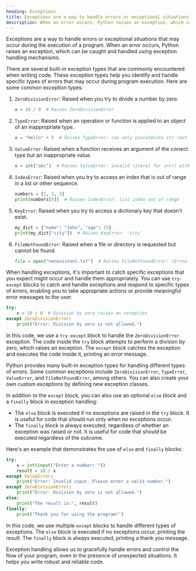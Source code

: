 ```yaml
---
heading: Exceptions
title: Exceptions are a way to handle errors or exceptional situations that may occur during the execution of a program.
description: When an error occurs, Python raises an exception, which can be caught and handled using exception handling mechanisms.
---
```


Exceptions are a way to handle errors or exceptional situations that may occur during the execution of a program. When an error occurs, Python raises an exception, which can be caught and handled using exception handling mechanisms.

There are several built-in exception types that are commonly encountered when writing code. These exception types help you identify and handle specific types of errors that may occur during program execution. Here are some common exception types:

1. `ZeroDivisionError`: Raised when you try to divide a number by zero.

   ```python
   x = 10 / 0  # Raises ZeroDivisionError
   ```

2. `TypeError`: Raised when an operation or function is applied to an object of an inappropriate type.

   ```python
   x = "Hello" + 5  # Raises TypeError: can only concatenate str (not "int") to str
   ```

3. `ValueError`: Raised when a function receives an argument of the correct type but an inappropriate value.

   ```python
   x = int("abc")  # Raises ValueError: invalid literal for int() with base 10: 'abc'
   ```

4. `IndexError`: Raised when you try to access an index that is out of range in a list or other sequence.

   ```python
   numbers = [1, 2, 3]
   print(numbers[5])  # Raises IndexError: list index out of range
   ```

5. `KeyError`: Raised when you try to access a dictionary key that doesn't exist.

   ```python
   my_dict = {"name": "John", "age": 25}
   print(my_dict["city"])  # Raises KeyError: 'city'
   ```

6. `FileNotFoundError`: Raised when a file or directory is requested but cannot be found.
   ```python
   file = open("nonexistent.txt")  # Raises FileNotFoundError: [Errno 2] No such file or directory: 'nonexistent.txt'
   ```

When handling exceptions, it's important to catch specific exceptions that you expect might occur and handle them appropriately. You can use `try-except` blocks to catch and handle exceptions and respond to specific types of errors, enabling you to take appropriate actions or provide meaningful error messages to the user.

```python
try:
    x = 10 / 0  # Division by zero raises an exception
except ZeroDivisionError:
    print("Error: Division by zero is not allowed.")
```

In this code, we use a `try-except` block to handle the `ZeroDivisionError` exception. The code inside the `try` block attempts to perform a division by zero, which raises an exception. The `except` block catches the exception and executes the code inside it, printing an error message.

Python provides many built-in exception types for handling different types of errors. Some common exceptions include `ZeroDivisionError`, `TypeError`, `ValueError`, and `FileNotFoundError`, among others. You can also create your own custom exceptions by defining new exception classes.

In addition to the `except` block, you can also use an optional `else` block and a `finally` block in exception handling:

- The `else` block is executed if no exceptions are raised in the `try` block. It is useful for code that should run only when no exceptions occur.
- The `finally` block is always executed, regardless of whether an exception was raised or not. It is useful for code that should be executed regardless of the outcome.

Here's an example that demonstrates the use of `else` and `finally` blocks:

```python
try:
    x = int(input("Enter a number: "))
    result = 10 / x
except ValueError:
    print("Error: Invalid input. Please enter a valid number.")
except ZeroDivisionError:
    print("Error: Division by zero is not allowed.")
else:
    print("The result is:", result)
finally:
    print("Thank you for using the program!")
```

In this code, we use multiple `except` blocks to handle different types of exceptions. The `else` block is executed if no exceptions occur, printing the result. The `finally` block is always executed, printing a thank you message.

Exception handling allows us to gracefully handle errors and control the flow of your program, even in the presence of unexpected situations. It helps you write robust and reliable code.
